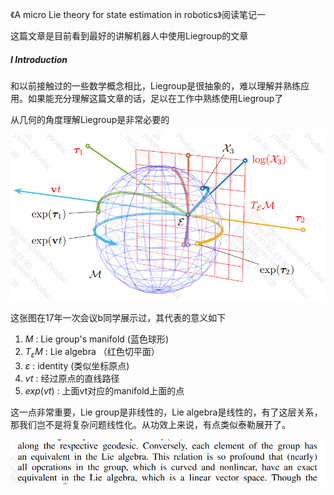 《A micro Lie theory for state estimation in robotics》阅读笔记一

这篇文章是目前看到最好的讲解机器人中使用Liegroup的文章

##### I Introduction

和以前接触过的一些数学概念相比，Liegroup是很抽象的，难以理解并熟练应用。如果能充分理解这篇文章的话，足以在工作中熟练使用Liegroup了

从几何的角度理解Liegroup是非常必要的

![image-20240831105703151](./imgs/reading_note/image-20240831105703151.png)

这张图在17年一次会议b同学展示过，其代表的意义如下

1. $M$ : Lie group's manifold (蓝色球形)
2. $T_\varepsilon M$ : Lie algebra （红色切平面）
3. $\varepsilon$  : identity (类似坐标原点)
4. $vt$ : 经过原点的直线路径
5. $exp(vt)$ : 上面vt对应的manifold上面的点

这一点非常重要，Lie group是非线性的，Lie algebra是线性的，有了这层关系，那我们岂不是将复杂问题线性化。从功效上来说，有点类似泰勒展开了。

![image-20240831114811795](./imgs/reading_note/image-20240831114811795.png)

